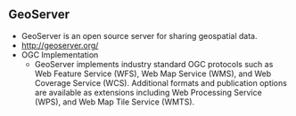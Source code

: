 ## GeoServer
- GeoServer is an open source server for sharing geospatial data.
- http://geoserver.org/
- OGC Implementation
	- GeoServer implements industry standard OGC protocols such as Web Feature Service (WFS), Web Map Service (WMS), and Web Coverage Service (WCS). Additional formats and publication options are available as extensions including Web Processing Service (WPS), and Web Map Tile Service (WMTS).